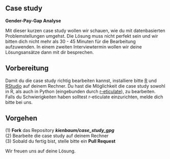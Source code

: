## Case study 
**Gender-Pay-Gap Analyse**

Mit dieser kurzen case study wollen wir schauen, wie du mit datenbasierten Problemstellungen umgehst. Die Lösung muss nicht perfekt sein und wir bitten dich nicht mehr als 30 - 45 Minuten für die Bearbeitung aufzuwenden. In einem zweiten Interviewtermin wollen wir deine Lösungsansätze dann mit dir besprechen.

## Vorbereitung
Damit du die case study richtig bearbeiten kannst, installiere bitte [R](https://cran.r-project.org/) und [RStudio](https://posit.co/download/rstudio-desktop/) auf deinem Rechner. Du hast die Möglichkeit die case study sowohl in R, als auch in Python (eingebunden durch [r-eticulate](https://rstudio.github.io/reticulate/)), zu bearbeiten. Falls du Schwierigkeiten haben solltest r-eticulate einzurichten, melde dich bitte bei uns. 

## Vorgehen
(1) **Fork** das Repository ***kienbaum/case_study_gpg*** <br>
(2) Bearbeite die case study auf deinem Rechner <br>
(3) Sobald du fertig bist, stelle bitte ein **Pull Request** <br>

Wir freuen uns auf deine Lösung. 
